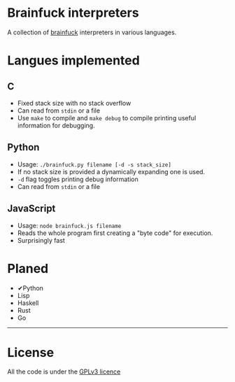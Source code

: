 # Brainfuck interpreters

A collection of [brainfuck](https://en.wikipedia.org/wiki/brainfuck)
interpreters in various languages.

# Langues implemented

## C

  - Fixed stack size with no stack overflow
  - Can read from `stdin` or a file
  - Use `make` to compile and `make debug` to compile printing useful
    information for debugging.

## Python

  - Usage:
    `./brainfuck.py filename [-d -s stack_size]`
  - If no stack size is provided a dynamically expanding one is used.
  - `-d` flag toggles printing debug information
  - Can read from `stdin` or a file

## JavaScript

  - Usage: `node brainfuck.js filename`
  - Reads the whole program first creating a "byte code" for execution.
  - Surprisingly fast

# Planed

  - ✔Python
  - Lisp
  - Haskell
  - Rust
  - Go

---

# License

All the code is under the [GPLv3 licence](https://www.gnu.org/licenses/)